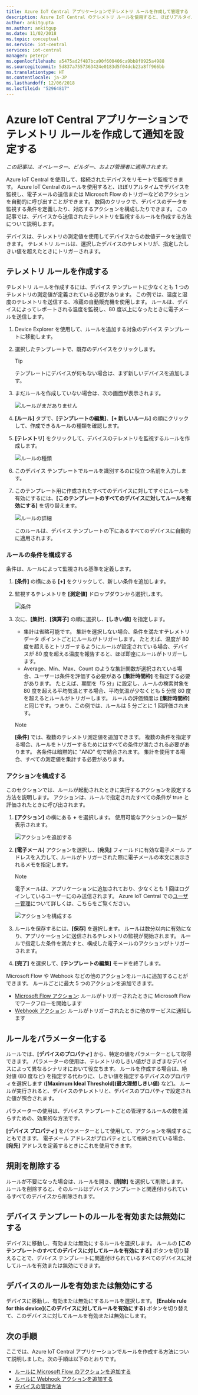 ```yaml
---
title: Azure IoT Central アプリケーションでテレメトリ ルールを作成して管理する | Microsoft Docs
description: Azure IoT Central のテレメトリ ルールを使用すると、ほぼリアルタイムでデバイスを監視し、ルールがトリガーされたときに、電子メールの送信などのアクションを自動的に呼び出すことができます。
author: ankitgupta
ms.author: ankitgup
ms.date: 11/02/2018
ms.topic: conceptual
ms.service: iot-central
services: iot-central
manager: peterpr
ms.openlocfilehash: a5475ad2f487bca90f600406ca9bb8f0925a4988
ms.sourcegitcommit: 5d837a7557363424e0183d5f04dcb23a8ff966bb
ms.translationtype: HT
ms.contentlocale: ja-JP
ms.lasthandoff: 12/06/2018
ms.locfileid: "52964817"
---
```

# <a name="create-a-telemetry-rule-and-set-up-notifications-in-your-azure-iot-central-application"></a>Azure IoT Central アプリケーションでテレメトリ ルールを作成して通知を設定する

*この記事は、オペレーター、ビルダー、および管理者に適用されます。*

Azure IoT Central を使用して、接続されたデバイスをリモートで監視できます。 Azure IoT Central のルールを使用すると、ほぼリアルタイムでデバイスを監視し、電子メールの送信または Microsoft Flow のトリガーなどのアクションを自動的に呼び出すことができます。 数回のクリックで、デバイスのデータを監視する条件を定義したり、対応するアクションを構成したりできます。 この記事では、デバイスから送信されたテレメトリを監視するルールを作成する方法について説明します。

デバイスは、テレメトリの測定値を使用してデバイスからの数値データを送信できます。 テレメトリ ルールは、選択したデバイスのテレメトリが、指定したしきい値を超えたときにトリガーされます。

## <a name="create-a-telemetry-rule"></a>テレメトリ ルールを作成する

テレメトリ ルールを作成するには、デバイス テンプレートに少なくとも 1 つのテレメトリの測定値が定義されている必要があります。 この例では、温度と湿度のテレメトリを送信する、冷蔵の自動販売機を使用します。 ルールは、デバイスによってレポートされる温度を監視し、80 度以上になったときに電子メールを送信します。

1. Device Explorer を使用して、ルールを追加する対象のデバイス テンプレートに移動します。

1. 選択したテンプレートで、既存のデバイスをクリックします。 

    >[!TIP] 
    >テンプレートにデバイスが何もない場合は、まず新しいデバイスを追加します。

1. まだルールを作成していない場合は、次の画面が表示されます。

    ![ルールがまだありません](media/howto-create-telemetry-rules/Rules_Landing_Page.png)

1. **[ルール]** タブで、**[テンプレートの編集]**、**[+ 新しいルール]** の順にクリックして、作成できるルールの種類を確認します。

1. **[テレメトリ]** をクリックして、デバイスのテレメトリを監視するルールを作成します。

    ![ルールの種類](media/howto-create-telemetry-rules/Rule_Types.png)

1. このデバイス テンプレートでルールを識別するのに役立つ名前を入力します。

1. このテンプレート用に作成されたすべてのデバイスに対してすぐにルールを有効にするには、**[このテンプレートのすべてのデバイスに対してルールを有効にする]** を切り替えます。

   ![ルールの詳細](media/howto-create-telemetry-rules/Rule_Detail.png)
    
    このルールは、デバイス テンプレートの下にあるすべてのデバイスに自動的に適用されます。
    

### <a name="configure-the-rule-conditions"></a>ルールの条件を構成する

条件は、ルールによって監視される基準を定義します。

1. **[条件]** の横にある **[+]** をクリックして、新しい条件を追加します。

1. 監視するテレメトリを **[測定値]** ドロップダウンから選択します。

   ![条件](media/howto-create-telemetry-rules/Aggregate_Condition_Filled_Out.png)

1. 次に、**[集計]**、**[演算子]** の順に選択し、**[しきい値]** を指定します。
    - 集計は省略可能です。 集計を選択しない場合、条件を満たすテレメトリ データ ポイントごとにルールがトリガーします。 たとえば、温度が 80 度を超えるとトリガーするようにルールが設定されている場合、デバイスが 80 度を超える温度を報告すると、ほぼ即座にルールがトリガーします。
    - Average、Min、Max、Count のような集計関数が選択されている場合、ユーザーは条件を評価する必要がある **[集計時間枠]** を指定する必要があります。 たとえば、期間を「5 分」に設定し、ルールの検索対象を 80 度を超える平均気温とする場合、平均気温が少なくとも 5 分間 80 度を超えるとルールがトリガーします。 ルールの評価頻度は **[集計時間枠]** と同じです。つまり、この例では、ルールは 5 分ごとに 1 回評価されます。

    >[!NOTE]
    >**[条件]** では、複数のテレメトリ測定値を追加できます。 複数の条件を指定する場合、ルールをトリガーするためにはすべての条件が満たされる必要があります。 各条件は暗黙的に "AND" 句で結合されます。 集計を使用する場合、すべての測定値を集計する必要があります。
    
    

### <a name="configure-actions"></a>アクションを構成する

このセクションでは、ルールが起動されたときに実行するアクションを設定する方法を説明します。 アクションは、ルールで指定されたすべての条件が true と評価されたときに呼び出されます。

1. **[アクション]** の横にある **+** を選択します。 使用可能なアクションの一覧が表示されます。  

    ![アクションを追加する](media/howto-create-telemetry-rules/Add_Action.png)

1. **[電子メール]** アクションを選択し、**[宛先]** フィールドに有効な電子メール アドレスを入力して、ルールがトリガーされた際に電子メールの本文に表示されるメモを指定します。

    > [!NOTE]
    > 電子メールは、アプリケーションに追加されており、少なくとも 1 回はログインしているユーザーにのみ送信されます。 Azure IoT Central での[ユーザー管理](howto-administer.md)について詳しくは、こちらをご覧ください。

   ![アクションを構成する](media/howto-create-telemetry-rules/Configure_Action.png)

1. ルールを保存するには、**[保存]** を選択します。 ルールは数分以内に有効になり、アプリケーションに送信されるテレメトリの監視が開始されます。 ルールで指定した条件を満たすと、構成した電子メールのアクションがトリガーされます。

1. **[完了]** を選択して、**[テンプレートの編集]** モードを終了します。

Microsoft Flow や Webhook などの他のアクションをルールに追加することができます。 ルールごとに最大 5 つのアクションを追加できます。

- [Microsoft Flow アクション](howto-add-microsoft-flow.md): ルールがトリガーされたときに Microsoft Flow でワークフローを開始します 
- [Webhook アクション](howto-create-webhooks.md): ルールがトリガーされたときに他のサービスに通知します

## <a name="parameterize-the-rule"></a>ルールをパラメーター化する

ルールでは、**[デバイスのプロパティ]** から、特定の値をパラメーターとして取得できます。 パラメーターの使用は、テレメトリのしきい値がさまざまなデバイスによって異なるシナリオにおいて役立ちます。 ルールを作成する場合は、絶対値 (80 度など) を指定する代わりに、しきい値を指定するデバイスのプロパティを選択します (**[Maximum Ideal Threshold]\(最大理想しきい値\)** など)。 ルールが実行されると、デバイスのテレメトリと、デバイスのプロパティで設定された値が照合されます。

パラメーターの使用は、デバイス テンプレートごとの管理するルールの数を減らすための、効果的な方法です。

**[デバイス プロパティ]** をパラメーターとして使用して、アクションを構成することもできます。 電子メール アドレスがプロパティとして格納されている場合、**[宛先]** アドレスを定義するときにこれを使用できます。

## <a name="delete-a-rule"></a>規則を削除する

ルールが不要になった場合は、ルールを開き、**[削除]** を選択して削除します。 ルールを削除すると、そのルールはデバイス テンプレートと関連付けられているすべてのデバイスから削除されます。

## <a name="enable-or-disable-a-rule-for-a-device-template"></a>デバイス テンプレートのルールを有効または無効にする

デバイスに移動し、有効または無効にするルールを選択します。 ルールの **[このテンプレートのすべてのデバイスに対してルールを有効にする]** ボタンを切り替えることで、デバイス テンプレートに関連付けられているすべてのデバイスに対してルールを有効または無効にできます。

## <a name="enable-or-disable-a-rule-for-a-device"></a>デバイスのルールを有効または無効にする

デバイスに移動し、有効または無効にするルールを選択します。 **[Enable rule for this device]\(このデバイスに対してルールを有効にする\)** ボタンを切り替えて、このデバイスに対してルールを有効または無効にします。

## <a name="next-steps"></a>次の手順

ここでは、Azure IoT Central アプリケーションでルールを作成する方法について説明しました。次の手順は以下のとおりです。

- [ルールに Microsoft Flow のアクションを追加する](howto-add-microsoft-flow.md)
- [ルールに Webhook アクションを追加する](howto-create-webhooks.md)
- [デバイスの管理方法](howto-manage-devices.md)
